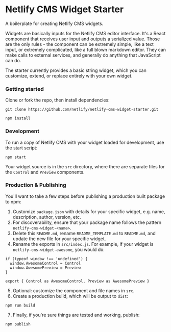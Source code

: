 # Netlify CMS Widget Starter

A boilerplate for creating Netlify CMS widgets.

Widgets are basically inputs for the Netlify CMS editor interface. It's a React component that receives user input and outputs a serialized value. Those are the only rules - the component can be extremely simple, like a text input, or extremely complicated, like a full blown markdown editor. They can make calls to external services, and generally do anything that JavaScript can do.

The starter currently provides a basic string widget, which you can customize, extend, or replace entirely with your own widget.

### Getting started

Clone or fork the repo, then install dependencies:

```
git clone https://github.com/netlify/netlify-cms-widget-starter.git

npm install
```

### Development

To run a copy of Netlify CMS with your widget loaded for development, use the start script:

```
npm start
```

Your widget source is in the `src` directory, where there are separate files for the `Control` and `Preview` components.

### Production & Publishing

You'll want to take a few steps before publishing a production built package to npm:

1. Customize `package.json` with details for your specific widget, e.g. name, description, author, version, etc.
2. For discoverability, ensure that your package name follows the pattern `netlify-cms-widget-<name>`.
3. Delete this `README.md`, rename `README_TEMPLATE.md` to `README.md`, and update the new file for your specific widget.
4. Rename the exports in `src/index.js`. For example, if your widget is `netlify-cms-widget-awesome`, you would do:
  ```
  if (typeof window !== 'undefined') {
    window.AwesomeControl = Control
    window.AwesomePreview = Preview
  }

  export { Control as AwesomeControl, Preview as AwesomePreview }
  ```
5. Optional: customize the component and file names in `src`.
6. Create a production build, which will be output to `dist`:
  ```
  npm run build
  ```
7. Finally, if you're sure things are tested and working, publish:
  ```
  npm publish
  ```